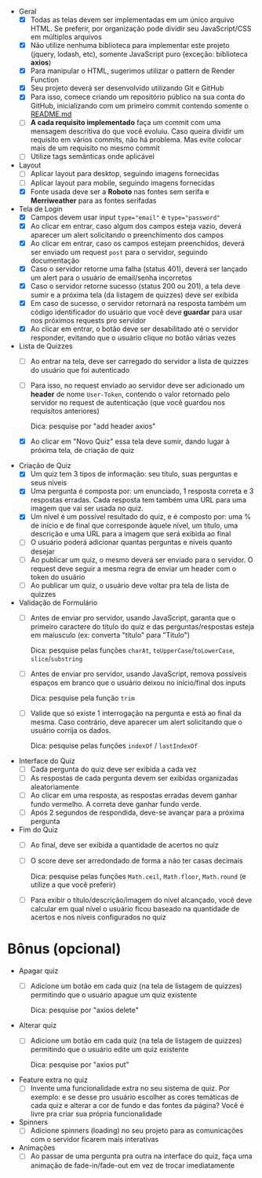 - Geral
    - [X]  Todas as telas devem ser implementadas em um único arquivo HTML. Se preferir, por organização pode dividir seu JavaScript/CSS em múltiplos arquivos
    - [X]  Não utilize nenhuma biblioteca para implementar este projeto (jquery, lodash, etc), somente JavaScript puro (exceção: biblioteca **axios**)
    - [X]  Para manipular o HTML, sugerimos utilizar o pattern de Render Function
    - [X]  Seu projeto deverá ser desenvolvido utilizando Git e GitHub
    - [X]  Para isso, comece criando um repositório público na sua conta do GitHub, inicializando com um primeiro commit contendo somente o [README.md](http://readme.md)
    - [ ]  **A cada requisito implementado** faça um commit com uma mensagem descritiva do que você evoluiu. Caso queira dividir um requisito em vários commits, não há problema. Mas evite colocar mais de um requisito no mesmo commit
    - [ ]  Utilize tags semânticas onde aplicável
- Layout
    - [ ]  Aplicar layout para desktop, seguindo imagens fornecidas
    - [ ]  Aplicar layout para mobile, seguindo imagens fornecidas
    - [X]  Fonte usada deve ser a **Roboto** nas fontes sem serifa e **Merriweather** para as fontes serifadas
- Tela de Login
    - [X]  Campos devem usar input `type="email"` e `type="password"`
    - [X]  Ao clicar em entrar, caso algum dos campos esteja vazio, deverá aparecer um alert solicitando o preenchimento dos campos
    - [X]  Ao clicar em entrar, caso os campos estejam preenchidos, deverá ser enviado um request `post` para o servidor, seguindo documentação
    - [X]  Caso o servidor retorne uma falha (status 401), deverá ser lançado um alert para o usuário de email/senha incorretos
    - [X]  Caso o servidor retorne sucesso (status 200 ou 201), a tela deve sumir e a próxima tela (da listagem de quizzes) deve ser exibida
    - [X]  Em caso de sucesso, o servidor retornará na resposta também um código identificador do usuário que você deve **guardar** para usar nos próximos requests pro servidor
    - [X]  Ao clicar em entrar, o botão deve ser desabilitado até o servidor responder, evitando que o usuário clique no botão várias vezes
- Lista de Quizzes
    - [ ]  Ao entrar na tela, deve ser carregado do servidor a lista de quizzes do usuário que foi autenticado
    - [ ]  Para isso, no request enviado ao servidor deve ser adicionado um **header** de nome `User-Token`, contendo o valor retornado pelo servidor no request de autenticação (que você guardou nos requisitos anteriores)

        Dica: pesquise por "add header axios" 

    - [X]  Ao clicar em "Novo Quiz" essa tela deve sumir, dando lugar à próxima tela, de criação de quiz
- Criação de Quiz
    - [X]  Um quiz tem 3 tipos de informação: seu título, suas perguntas e seus níveis
    - [X]  Uma pergunta é composta por: um enunciado, 1 resposta correta e 3 respostas erradas. Cada resposta tem também uma URL para uma imagem que vai ser usada no quiz.
    - [X]  Um nível é um possível resultado do quiz, e é composto por: uma % de início e de final que corresponde àquele nível, um título, uma descrição e uma URL para a imagem que será exibida ao final
    - [ ]  O usuário poderá adicionar quantas perguntas e níveis quanto desejar
    - [ ]  Ao publicar um quiz, o mesmo deverá ser enviado para o servidor. O request deve seguir a mesma regra de enviar um header com o token do usuário
    - [ ]  Ao publicar um quiz, o usuário deve voltar pra tela de lista de quizzes
- Validação de Formulário
    - [ ]  Antes de enviar pro servidor, usando JavaScript, garanta que o primeiro caractere do título do quiz e das perguntas/respostas esteja em maíusculo (ex: converta "título" para "Título")

        Dica: pesquise pelas funções `charAt`, `toUpperCase`/`toLowerCase`, `slice`/`substring`

    - [ ]  Antes de enviar pro servidor, usando JavaScript, remova possíveis espaços em branco que o usuário deixou no início/final dos inputs

        Dica: pesquise pela função `trim`

    - [ ]  Valide que só existe 1 interrogação na pergunta e está ao final da mesma. Caso contrário, deve aparecer um alert solicitando que o usuário corrija os dados.

        Dica: pesquise pelas funções `indexOf` / `lastIndexOf`

- Interface do Quiz
    - [ ]  Cada pergunta do quiz deve ser exibida a cada vez
    - [ ]  As respostas de cada pergunta devem ser exibidas organizadas aleatoriamente
    - [ ]  Ao clicar em uma resposta, as respostas erradas devem ganhar fundo vermelho. A correta deve ganhar fundo verde.
    - [ ]  Após 2 segundos de respondida, deve-se avançar para a próxima pergunta
- Fim do Quiz
    - [ ]  Ao final, deve ser exibida a quantidade de acertos no quiz
    - [ ]  O score deve ser arredondado de forma a não ter casas decimais

        Dica: pesquise pelas funções `Math.ceil`, `Math.floor`, `Math.round` (e utilize a que você preferir)

    - [ ]  Para exibir o título/descrição/imagem do nível alcançado, você deve calcular em qual nível o usuário ficou baseado na quantidade de acertos e nos níveis configurados no quiz

# Bônus (opcional)

- Apagar quiz
    - [ ]  Adicione um botão em cada quiz (na tela de listagem de quizzes) permitindo que o usuário apague um quiz existente

        Dica: pesquise por "axios delete"

- Alterar quiz
    - [ ]  Adicione um botão em cada quiz (na tela de listagem de quizzes) permitindo que o usuário edite um quiz existente

        Dica: pesquise por "axios put"

- Feature extra no quiz
    - [ ]  Invente uma funcionalidade extra no seu sistema de quiz. Por exemplo: e se desse pro usuário escolher as cores temáticas de cada quiz e alterar a cor de fundo e das fontes da página? Você é livre pra criar sua própria funcionalidade
- Spinners
    - [ ]  Adicione spinners (loading) no seu projeto para as comunicações com o servidor ficarem mais interativas
- Animações
    - [ ]  Ao passar de uma pergunta pra outra na interface do quiz, faça uma animação de fade-in/fade-out em vez de trocar imediatamente